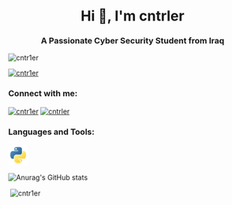 <h1 align="center">Hi 👋, I'm cntrler</h1>
<h3 align="center">A Passionate Cyber Security Student from Iraq</h3>

<p align="left"> <img src="https://komarev.com/ghpvc/?username=cntr1er&label=Profile%20views&color=0e75b6&style=flat" alt="cntr1er" /> </p>

<p align="left"> <a href="https://github.com/ryo-ma/github-profile-trophy"><img src="https://github-profile-trophy.vercel.app/?username=cntr1er" alt="cntr1er" /></a> </p>

<h3 align="left">Connect with me:</h3>
<p align="left">
<a href="https://instagram.com/cntr1er" target="blank"><img align="center" src="https://raw.githubusercontent.com/rahuldkjain/github-profile-readme-generator/master/src/images/icons/Social/instagram.svg" alt="cntr1er" height="30" width="40" /></a>
<a href="https://www.youtube.com/c/cntrler" target="blank"><img align="center" src="https://raw.githubusercontent.com/rahuldkjain/github-profile-readme-generator/master/src/images/icons/Social/youtube.svg" alt="cntrler" height="30" width="40" /></a>
</p>

<h3 align="left">Languages and Tools:</h3>
<p align="left"> <a href="https://www.python.org" target="_blank" rel="noreferrer"> <img src="https://raw.githubusercontent.com/devicons/devicon/master/icons/python/python-original.svg" alt="python" width="40" height="40"/> </a> </p>

![Anurag's GitHub stats](https://github-readme-stats.vercel.app/api?username=cntr1er&show_icons=true&theme=dark)

<p>&nbsp;<img align="center" src="https://github-readme-stats.vercel.app/api?username=cntr1er&show_icons=true&locale=en" alt="cntr1er" /></p>
